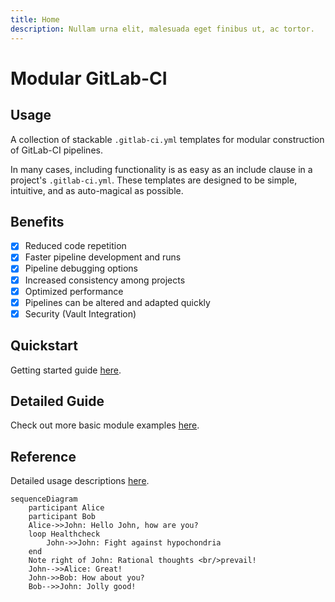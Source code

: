 ```yaml
---
title: Home
description: Nullam urna elit, malesuada eget finibus ut, ac tortor.
---
```


# Modular GitLab-CI

## Usage

A collection of stackable `.gitlab-ci.yml` templates for modular construction of GitLab-CI pipelines.

In many cases, including functionality is as easy as an include clause in a project's `.gitlab-ci.yml`. These templates are designed to be simple, intuitive, and as auto-magical as possible.

## Benefits

- [X] Reduced code repetition
- [X] Faster pipeline development and runs
- [X] Pipeline debugging options
- [X] Increased consistency among projects
- [X] Optimized performance
- [X] Pipelines can be altered and adapted quickly
- [X] Security (Vault Integration)

## Quickstart

Getting started guide [here](quickstart.md).

## Detailed Guide

Check out more basic module examples [here](examples.md).

## Reference

Detailed usage descriptions [here](about/changelog.md).

```mermaid
sequenceDiagram
    participant Alice
    participant Bob
    Alice->>John: Hello John, how are you?
    loop Healthcheck
        John->>John: Fight against hypochondria
    end
    Note right of John: Rational thoughts <br/>prevail!
    John-->>Alice: Great!
    John->>Bob: How about you?
    Bob-->>John: Jolly good!
```

